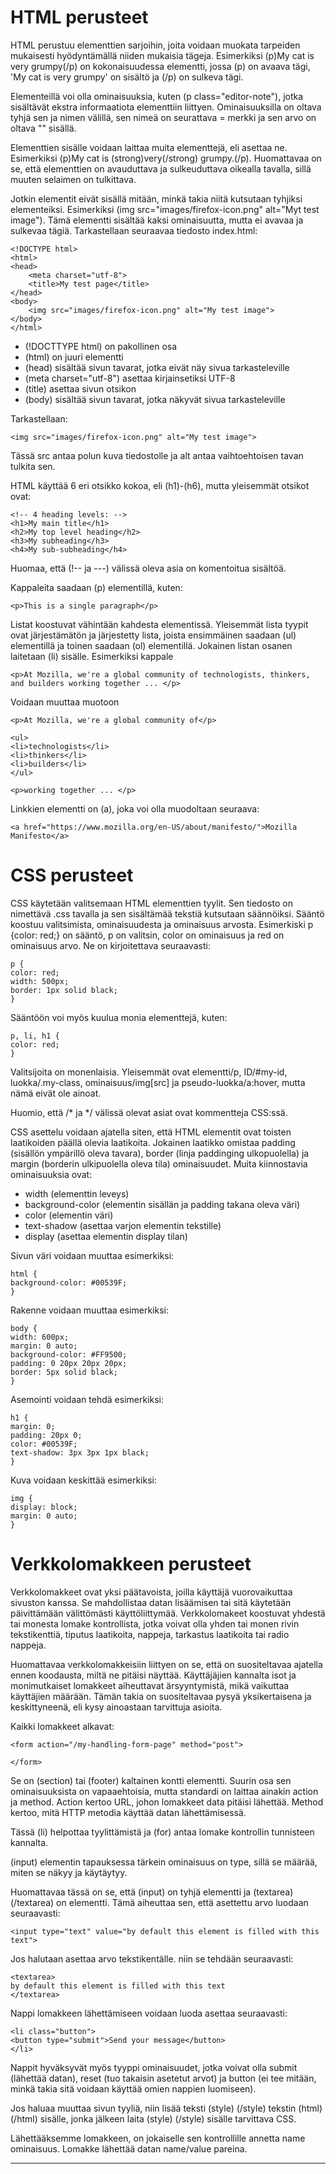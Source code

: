 # HTML perusteet

HTML perustuu elementtien sarjoihin, joita voidaan muokata tarpeiden mukaisesti hyödyntämällä niiden mukaisia tägeja. Esimerkiksi (p)My cat is very grumpy(/p) on kokonaisuudessa elementti, jossa (p) on avaava tägi, 'My cat is very grumpy' on sisältö ja (/p) on sulkeva tägi.

Elementeillä voi olla ominaisuuksia, kuten (p class="editor-note"), jotka sisältävät ekstra informaatiota elementtiin liittyen. Ominaisuuksilla on oltava tyhjä sen ja nimen välillä, sen nimeä on seurattava = merkki ja sen arvo on oltava "" sisällä.

Elementtien sisälle voidaan laittaa muita elementtejä, eli asettaa ne. Esimerkiksi (p)My cat is (strong)very(/strong) grumpy.(/p). Huomattavaa on se, että elementtien on avauduttava ja sulkeuduttava oikealla tavalla, sillä muuten selaimen on tulkittava.

Jotkin elementit eivät sisällä mitään, minkä takia niitä kutsutaan tyhjiksi elementeiksi. Esimerkiksi (img src="images/firefox-icon.png" alt="Myt test image"). Tämä elementti sisältää kaksi ominaisuutta, mutta ei avavaa ja sulkevaa tägiä. Tarkastellaan seuraavaa tiedosto index.html:

    <!DOCTYPE html>
    <html>
    <head>
        <meta charset="utf-8">
        <title>My test page</title>
    </head>
    <body>
        <img src="images/firefox-icon.png" alt="My test image">
    </body>
    </html>

- (!DOCTTYPE html) on pakollinen osa
- (html) on juuri elementti
- (head) sisältää sivun tavarat, jotka eivät näy sivua tarkasteleville
- (meta charset="utf-8") asettaa kirjainsetiksi UTF-8
- (title) asettaa sivun otsikon
- (body) sisältää sivun tavarat, jotka näkyvät sivua tarkasteleville

Tarkastellaan:

    <img src="images/firefox-icon.png" alt="My test image">

Tässä src antaa polun kuva tiedostolle ja alt antaa vaihtoehtoisen tavan tulkita sen.

HTML käyttää 6 eri otsikko kokoa, eli (h1)-(h6), mutta yleisemmät otsikot ovat:

    <!-- 4 heading levels: -->
    <h1>My main title</h1>
    <h2>My top level heading</h2>
    <h3>My subheading</h3>
    <h4>My sub-subheading</h4>

Huomaa, että (!-- ja ---) välissä oleva asia on komentoitua sisältöä.

Kappaleita saadaan (p) elementillä, kuten:

    <p>This is a single paragraph</p>

Listat koostuvat vähintään kahdesta elementissä. Yleisemmät lista tyypit ovat järjestämätön ja järjestetty lista, joista ensimmäinen saadaan (ul) elementillä ja toinen saadaan (ol) elementillä. Jokainen listan osanen laitetaan (li) sisälle. Esimerkiksi kappale

    <p>At Mozilla, we're a global community of technologists, thinkers, and builders working together ... </p>

Voidaan muuttaa muotoon

    <p>At Mozilla, we're a global community of</p>

    <ul>
    <li>technologists</li>
    <li>thinkers</li>
    <li>builders</li>
    </ul>

    <p>working together ... </p>

Linkkien elementti on (a), joka voi olla muodoltaan seuraava:

    <a href="https://www.mozilla.org/en-US/about/manifesto/">Mozilla Manifesto</a>

# CSS perusteet

CSS käytetään valitsemaan HTML elementtien tyylit. Sen tiedosto on nimettävä .css tavalla ja sen sisältämää tekstiä kutsutaan säännöiksi. Sääntö koostuu valitsimista, ominaisuudesta ja ominaisuus arvosta. Esimerkiski p {color: red;} on sääntö, p on valitsin, color on ominaisuus ja red on ominaisuus arvo. Ne on kirjoitettava seuraavasti:

    p {
    color: red;
    width: 500px;
    border: 1px solid black;
    }

Sääntöön voi myös kuulua monia elementtejä, kuten:

    p, li, h1 {
    color: red;
    }

Valitsijoita on monenlaisia. Yleisemmät ovat elementti/p, ID/#my-id, luokka/.my-class, ominaisuus/img[src] ja pseudo-luokka/a:hover, mutta nämä eivät ole ainoat.

Huomio, että /* ja */ välissä olevat asiat ovat kommentteja CSS:ssä.

CSS asettelu voidaan ajatella siten, että HTML elementit ovat toisten laatikoiden päällä olevia laatikoita. Jokainen laatikko omistaa padding (sisällön ympärillö oleva tavara), border (linja paddinging ulkopuolella) ja margin (borderin ulkipuolella oleva tila) ominaisuudet. Muita kiinnostavia ominaisuuksia ovat:

- width (elementtin leveys)
- background-color (elementin sisällän ja padding takana oleva väri)
- color (elementin väri)
- text-shadow (asettaa varjon elementin tekstille)
- display (asettaa elementin display tilan)

Sivun väri voidaan muuttaa esimerkiksi:

    html {
    background-color: #00539F;
    }

Rakenne voidaan muuttaa esimerkiksi:

    body {
    width: 600px;
    margin: 0 auto;
    background-color: #FF9500;
    padding: 0 20px 20px 20px;
    border: 5px solid black;
    }

Asemointi voidaan tehdä esimerkiksi:

    h1 {
    margin: 0;
    padding: 20px 0;
    color: #00539F;
    text-shadow: 3px 3px 1px black;
    }

Kuva voidaan keskittää esimerkiksi:

    img {
    display: block;
    margin: 0 auto;
    }

# Verkkolomakkeen perusteet

Verkkolomakkeet ovat yksi päätavoista, joilla käyttäjä vuorovaikuttaa sivuston kanssa. Se mahdollistaa datan lisäämisen tai sitä käytetään päivittämään välittömästi käyttöliittymää. Verkkolomakeet koostuvat yhdestä tai monesta lomake kontrollista, jotka voivat olla yhden tai monen rivin tekstikenttiä, tiputus laatikoita, nappeja, tarkastus laatikoita tai radio nappeja.

Huomattavaa verkkolomakkeisiin liittyen on se, että on suositeltavaa ajatella ennen koodausta, miltä ne pitäisi näyttää. Käyttäjäjien kannalta isot ja monimutkaiset lomakkeet aiheuttavat ärsyyntymistä, mikä vaikuttaa käyttäjien määrään. Tämän takia on suositeltavaa pysyä yksikertaisena ja keskittyneenä, eli kysy ainoastaan tarvittuja asioita.

Kaikki lomakkeet alkavat:

    <form action="/my-handling-form-page" method="post">

    </form>

Se on (section) tai (footer) kaltainen kontti elementti. Suurin osa sen ominaisuuksista on vapaaehtoisia, mutta standardi on laittaa ainakin action ja method. Action kertoo URL, johon lomakkeet data pitäisi lähettää. Method kertoo, mitä HTTP metodia käyttää datan lähettämisessä.

Tässä (li) helpottaa tyylittämistä ja (for) antaa lomake kontrollin tunnisteen kannalta.

(input) elementin tapauksessa tärkein ominaisuus on type, sillä se määrää, miten se näkyy ja käytäytyy.

Huomattavaa tässä on se, että (input) on tyhjä elementti ja (textarea)(/textarea) on elementti. Tämä aiheuttaa sen, että asettettu arvo luodaan seuraavasti: 

    <input type="text" value="by default this element is filled with this text">

Jos halutaan asettaa arvo tekstikentälle. niin se tehdään seuraavasti:

    <textarea>
    by default this element is filled with this text
    </textarea>

Nappi lomakkeen lähettämiseen voidaan luoda asettaa seuraavasti:

    <li class="button">
    <button type="submit">Send your message</button>
    </li>

Nappit hyväksyvät myös tyyppi ominaisuudet, jotka voivat olla submit (lähettää datan), reset (tuo takaisin asetetut arvot) ja button (ei tee mitään, minkä takia sitä voidaan käyttää omien nappien luomiseen).

Jos haluaa muuttaa sivun tyyliä, niin lisää teksti (style) (/style) tekstin (html) (/html) sisälle, jonka jälkeen laita (style) (/style) sisälle tarvittava CSS.

Lähettääksemme lomakkeen, on jokaiselle sen kontrollille annetta name ominaisuus. Lomakke lähettää datan name/value pareina.

---



















